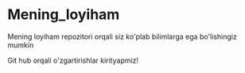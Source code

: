 # Mening_loyiham
Mening loyiham repozitori orqali siz ko'plab bilimlarga ega bo'lishingiz mumkin


Git hub orqali o'zgartirishlar kirityapmiz!
